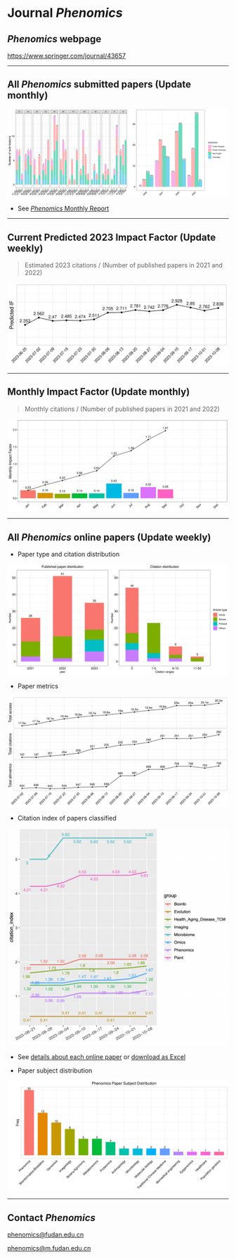 # Journal *Phenomics*

## *Phenomics* webpage 

https://www.springer.com/journal/43657

-----


## All *Phenomics* submitted papers (Update monthly)

<!-- 月初修改 -->
![fig1.png](https://github.com/Wqing35/phenomics/blob/master/figures/fig1.png)

- See [*Phenomics* Monthly Report](https://kdocs.cn/l/clR9KnB3xKQp)


-----

## Current Predicted 2023 Impact Factor (Update weekly)

> Estimated 2023 citations / (Number of published papers in 2021 and 2022)

![fig_IF.png](https://github.com/Wqing35/phenomics/blob/master/figures/fig_IF.png)

-----

## Monthly Impact Factor (Update monthly)

> Monthly citations / (Number of published papers in 2021 and 2022)

![each_month_IF.png](https://github.com/Wqing35/phenomics/blob/master/figures/each_month_IF.png)

-----

## All *Phenomics* online papers (Update weekly)

- Paper type and citation distribution
<!-- fig2 文章分布、citation分布图 每周修改-->
![fig2.png](https://github.com/Wqing35/phenomics/blob/master/figures/fig2.png)

- Paper metrics
<!-- fig4 增量趋势图 每周修改 -->
![fig4.png](https://github.com/Wqing35/phenomics/blob/master/figures/fig4.png)

- Citation index of papers classified
<!-- fig5 文章分类引用图 每周修改 -->
![fig5.png](https://github.com/Wqing35/phenomics/blob/master/figures/fig5.png)

<!-- 每周修改 -->
- See [details about each online paper](https://github.com/Wqing35/phenomics/blob/master/weekly_online_paper_metrices/README.md) or [download as Excel](https://github.com/Wqing35/phenomics/blob/master/weekly_online_paper_metrices/all_Phenomics_paper_metrics.xlsx)

- Paper subject distribution
<!-- fig3 subject分布图 暂不修改 -->
![fig3.png](https://github.com/Wqing35/phenomics/blob/master/figures/fig3.png)


-----


## Contact *Phenomics*

phenomics@fudan.edu.cn

phenomics@m.fudan.edu.cn






